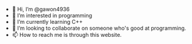 - 👋 Hi, I’m @gawon4936
- 👀 I’m interested in programming
- 🌱 I’m currently learning C++
- 💞️ I’m looking to collaborate on someone who's good at programming.
- 📫 How to reach me is through this website.

<!---
gawon4936/gawon4936 is a ✨ special ✨ repository because its `README.md` (this file) appears on your GitHub profile.
You can click the Preview link to take a look at your changes.
--->
